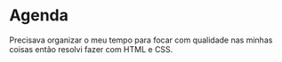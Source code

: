 # Agenda
Precisava organizar o meu tempo para focar com qualidade nas minhas coisas então resolvi fazer com HTML e CSS.
